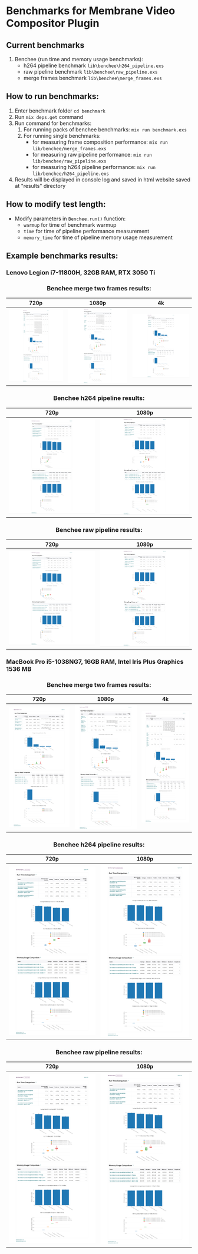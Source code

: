 # Benchmarks for Membrane Video Compositor Plugin

## Current benchmarks

1. Benchee (run time and memory usage benchmarks):
    - h264 pipeline benchmark `lib\benchee\h264_pipeline.exs`
    - raw pipeline benchmark `lib\benchee\raw_pipeline.exs`
    - merge frames benchmark `lib\benchee\merge_frames.exs`
## How to run benchmarks:

1.  Enter benchmark folder `cd benchmark`
2.  Run `mix deps.get` command
3.  Run command for benchmarks:
    1. For running packs of benchee benchmarks: `mix run benchmark.exs`
    2. For running single benchmarks:
        - for measuring frame composition performance: `mix run lib/benchee/merge_frames.exs`
        - for measuring raw pipeline performance: `mix run lib/benchee/raw_pipeline.exs`
        - for measuring h264 pipeline performance: `mix run lib/benchee/h264_pipeline.exs`
4. Results will be displayed in console log and saved in html website saved at "results" directory

## How to modify test length:

- Modify parameters in `Benchee.run()` function:
    - `warmup` for time of benchmark warmup
    - `time` for time of pipeline performance measurement
    - `memory_time` for time of pipeline memory usage measurement

## Example benchmarks results:
### Lenovo Legion i7-11800H, 32GB RAM, RTX 3050 Ti

<h3 align="center"> Benchee merge two frames results: </h3>

720p                       |  1080p                    |  4k
:-------------------------:|:-------------------------:|:-------------------------:
![Benchee merge two 720p frames results](assets/lenovo_i7-11800H_rtx-3050-Ti-Mobile/results_benchee_merge_frames_720p.png) | ![Benchee merge two 1080p frames results:](assets/lenovo_i7-11800H_rtx-3050-Ti-Mobile/results_benchee_merge_frames_1080p.png) | ![Benchee merge two 1080p frames results:](assets/lenovo_i7-11800H_rtx-3050-Ti-Mobile/results_benchee_merge_frames_4k.png)


<h3 align="center"> Benchee h264 pipeline results: </h3>

720p                       |  1080p
:-------------------------:|:-------------------------:
![Benchee h264 pipeline 720p 30s 30fps results](assets/lenovo_i7-11800H_rtx-3050-Ti-Mobile/results_benchee_h264_pipeline_720p_30s_30fps.png) | ![Benchee h264 pipeline ffmpeg results](assets/lenovo_i7-11800H_rtx-3050-Ti-Mobile/results_benchee_h264_pipeline_1080p_30s_30fps.png)


<h3 align="center"> Benchee raw pipeline results: </h3>

720p                       |  1080p
:-------------------------:|:-------------------------:
![Benchee raw pipeline 720p 30s 30fps results](assets/lenovo_i7-11800H_rtx-3050-Ti-Mobile/results_benchee_raw_pipeline_720p_30s_30fps.png) | ![Benchee raw pipeline ffmpeg results](assets/lenovo_i7-11800H_rtx-3050-Ti-Mobile/results_benchee_raw_pipeline_1080p_30s_30fps.png)


### MacBook Pro i5-1038NG7, 16GB RAM, Intel Iris Plus Graphics 1536 MB

<h3 align="center"> Benchee merge two frames results: </h3>

720p                       |  1080p                    |  4k
:-------------------------:|:-------------------------:|:-------------------------:
![Benchee merge two 720p frames results](assets/mac_i5-1038NG7/results_benchee_merge_frames_720p.png) | ![Benchee merge two 1080p frames results:](assets/mac_i5-1038NG7/results_benchee_merge_frames_1080p.png) | ![Benchee merge two 1080p frames results:](assets/mac_i5-1038NG7/results_benchee_merge_frames_4k.png)


<h3 align="center"> Benchee h264 pipeline results: </h3>

720p                       |  1080p
:-------------------------:|:-------------------------:
![Benchee h264 pipeline 720p 30s 30fps results](assets/mac_i5-1038NG7/results_benchee_h264_pipeline_720p_30s_30fps.png) | ![Benchee h264 pipeline ffmpeg results](assets/mac_i5-1038NG7/results_benchee_h264_pipeline_1080p_30s_30fps.png)


<h3 align="center"> Benchee raw pipeline results: </h3>

720p                       |  1080p
:-------------------------:|:-------------------------:
![Benchee raw pipeline 720p 30s 30fps results](assets/mac_i5-1038NG7/results_benchee_raw_pipeline_720p_30s_30fps.png) | ![Benchee raw pipeline ffmpeg results](assets/mac_i5-1038NG7/results_benchee_raw_pipeline_1080p_30s_30fps.png)



